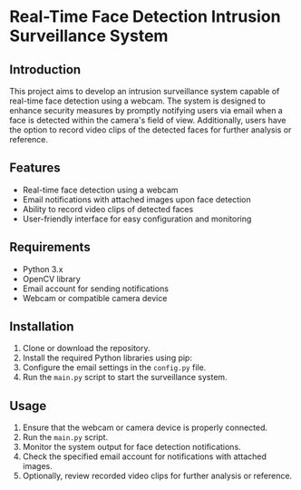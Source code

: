# Real-Time Face Detection Intrusion Surveillance System

## Introduction
This project aims to develop an intrusion surveillance system capable of real-time face detection using a webcam. The system is designed to enhance security measures by promptly notifying users via email when a face is detected within the camera's field of view. Additionally, users have the option to record video clips of the detected faces for further analysis or reference.

## Features
- Real-time face detection using a webcam
- Email notifications with attached images upon face detection
- Ability to record video clips of detected faces
- User-friendly interface for easy configuration and monitoring

## Requirements
- Python 3.x
- OpenCV library
- Email account for sending notifications
- Webcam or compatible camera device

## Installation
1. Clone or download the repository.
2. Install the required Python libraries using pip:
3. Configure the email settings in the `config.py` file.
4. Run the `main.py` script to start the surveillance system.

## Usage
1. Ensure that the webcam or camera device is properly connected.
2. Run the `main.py` script.
3. Monitor the system output for face detection notifications.
4. Check the specified email account for notifications with attached images.
5. Optionally, review recorded video clips for further analysis or reference.
